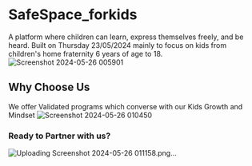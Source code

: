 # SafeSpace_forkids 
A platform where children can learn, express themselves freely, and be heard.
Built on Thursday 23/05/2024 mainly to focus on kids from children's home fraternity 6 years of age to 18.
![Screenshot 2024-05-26 005901](https://github.com/DevFaith/Inno-Development/assets/148878314/2be4d057-2b85-4ecd-85ca-509b5de09e6a)

## Why Choose Us
We offer Validated programs which converse with our Kids Growth and Mindset
![Screenshot 2024-05-26 010450](https://github.com/DevFaith/Inno-Development/assets/148878314/ac6529af-4fb3-442f-b95e-5d524451d295)

### Ready to Partner with us?
![Uploading Screenshot 2024-05-26 011158.png…]()
